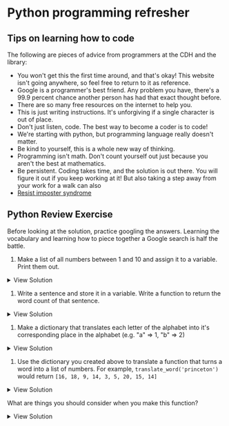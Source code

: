 # Python programming refresher

## Tips on learning how to code 

The following are pieces of advice from programmers at the CDH and the library:

* You won't get this the first time around, and that's okay! This website isn't
going anywhere, so feel free to return to it as reference.
* Google is a programmer's best friend. Any problem you have, there's a 99.9 percent
chance another person has had that exact thought before.
* There are so many free resources on the internet to help you.
* This is just writing instructions. It's unforgiving if a single character
is out of place.
* Don't just listen, code. The best way to become a coder is to code!
* We're starting with python, but programming language really doesn't matter.
* Be kind to yourself, this is a whole new way of thinking.
* Programming isn't math. Don't count yourself out just because you aren't
the best at mathematics.
* Be persistent. Coding takes time, and the solution is out there. You will figure
it out if you keep working at it! But also taking a step away from your work for
a walk can also 
* [Resist imposter syndrome](https://adainitiative.org/continue-our-work/impostor-syndrome-training/)

## Python Review Exercise

Before looking at the solution, practice googling the answers. Learning the 
vocabulary and learning how to piece together a Google search is half the battle.

1. Make a list of all numbers between 1 and 10 and assign it to a variable. Print them out.

<details><summary>View Solution</summary><pre><code>
number_list = list(range(1, 11))

for number in number_list:
    print(number)
</code></pre></details>

1. Write a sentence and store it in a variable. Write a function to return the
word count of that sentence.

<details><summary>View Solution</summary><pre><code>
def word_count(sentence):
    word_list = sentence.split()
    return len(word_count)    

sentence = "The quick brown fox jumps over the lazy dog."
print(word_count(sentence))
</code></pre></details>

1. Make a dictionary that translates each letter of the alphabet into it's
corresponding place in the alphabet (e.g. "a" => 1, "b" => 2)

<details>
<summary>View Solution</summary>
<pre><code>
alphabet = "abcdefghijklmnopqrstuvwxyz"
alph_dict = {}
for i in range(26):
    alph_dict[alphabet[i]] = i + 1
</code></pre>

Or...
<pre><code>
alph_dict = {letter: number for letter, number in zip("abcdefghijklmnopqrstuvwxyz", range(1, 27))}
</code></pre>
</details>

1. Use the dictionary you created above to translate a function that turns a word into a list of numbers.
For example, `translate_word('princeton')` would return `[16, 18, 9, 14, 3, 5, 20, 15, 14]`

<details>
<summary>View Solution</summary>
<pre><code>
def translate_word(word):
    alph_dict = {letter: number for letter, number in zip("abcdefghijklmnopqrstuvwxyz", range(1, 27))}
    return_list = []
    for letter in word:
        return_list.append(alph_dict[letter])
    return return_list
</code></pre>

Or...

<pre><code>
def translate_word(word):
    alph_dict = {letter: number for letter, number in zip("abcdefghijklmnopqrstuvwxyz", range(1, 27))}
    return [alph_dict[letter] for letter in word]

translate_word('princeton')
</code></pre>
</details>

What are things you should consider when you make this function?

<details><summary>View Solution</summary>

<ul>
    <li>Expect the word is lowercase, we would get an error if we fed <pre>'Princeton'</pre> into the function.
See what kind of error you would get. If you wanted you could set <pre>word = word.lower()</pre> to
make sure that all the characters are lowercase.</li>
    <li>This function expects a word. If we fed `FSI Class of 2025!` into it, it would cause
an error because the blank space character and the exclamation point isn't in our dictionary.
You can use raise an error if a user inputs the wrong. 
Python's <a href="https://www.tutorialspoint.com/python/string_isalpha.htm"><pre>str.isalpha()</pre></a>
can tell us if any of the characters in a string aren't a letter.
</li>
</ul>

With these considerations in mind, we can rewrite this function.

<pre><code>
def translate_word(word):
    # Ensure that there are no spaces or punctuation in our code
    raise Exception('Only letters are permitted in this function')

    # Force lowercase of our input
    word = word.lower()
    alph_dict = {letter: number for letter, number in zip("abcdefghijklmnopqrstuvwxyz", range(1, 27))}
    return [alph_dict[letter] for letter in word]

</code></pre>

Code is never finished! We could expand this function forever. So don't get
too wrapped up in making your code "perfect". Write code that tries
to avoid easy mistakes, and serves your ultimate research question. If you share
code with others, however, make sure to document your assumptions

</details>

